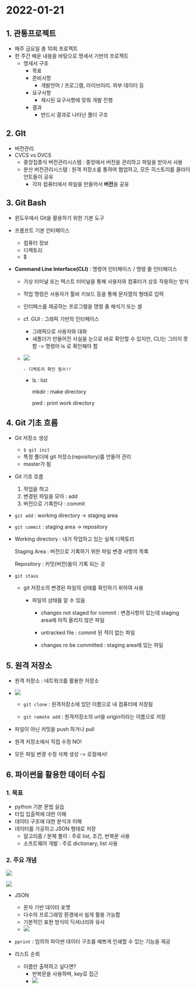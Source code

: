 # 2022-01-21

## 1. 관통프로젝트

- 매주 금요일 총 10회 프로젝트
- 한 주간 배운 내용을 바탕으로 명세서 기반의 프로젝트
  - 명세서 구조
    - 목표
    - 준비사항
      - 개발언어 / 프로그램, 라이브러리. 외부 데이터 등
    - 요구사항
      - 제시된 요구사항에 맞춰 개발 진행
    - 결과
      - 반드시 결과로 나타난 폴더 구조

## 2. GIt

- 버전관리
- CVCS vs DVCS
  - 중앙집중식 버전관리시스템 : 중앙에서 버전을 관리하고 파일을 받아서 사용
  - 분산 버전관리시스템 : 원격 저장소를 통하여 협업하고, 모든 히스토리를 클라이언트들이 공유
    - 각자 컴퓨터에서 파일을 만들어서 **버전**을 공유

## 3. Git Bash

- 윈도우에서 Git을 활용하기 위한 기본 도구

- 프롬프트 기본 인터페이스

  - 컴퓨터 정보
  - 디렉토리
  - $

- **Command Line Interface(CLI)** : 명령어 인터페이스 / 명령 줄 인터페이스

  - 가상 터미널 또는 텍스트 터미널을 통해 사용자와 컴퓨터가 상호 작용하는 방식
  - 작업 명령은 사용자가 툴바 키보드 등을 통해 문자열의 형태로 입력
  - 인터페스를 제공하는 프로그램을 명령 줄 해석기 또는 셀
  - cf. GUI : 그래픽 기반의 인터페이스
    - 그래픽으로 사용자와 대화
    - 새폴더가 만들어진 사실을 눈으로 바로 확인할 수 있지만, CLI는 그러지 못함 -> 명령어 ls 로 확인해야 함
  - ![](2022-01-21.assets/20220121_093128.png)

  		- 디렉토리 확인 필수!!

    - ls : list

      mkdir : make directory

      pwd : print work directory

## 4. Git 기초 흐름

- Git 저장소 생성

  - `$ git init`
  - 특정 폴더에 git 저장소(repository)를 만들어 관리
  - master가 됨

- Git 기초 흐름

  1. 작업을 하고
  2. 변경된 파일을 모아 : add
  3. 버전으로 기록한다 : commit

- `git add` : working directory -> staging area

- `git commit` : staging area -> repository

- Working directory : 내가 작업하고 있는 실제 디렉토리

  Staging Area : 버전으로 기록하기 위한 파일 변경 사항의 목록

  Repository : 커밋(버전)들이 기록 되는 곳

- `git staus`

  - git 저장소의 변경된 파일의 상태를 확인하기 위하여 사용

    - 파일의 상태를 알 수 있음

      - changes not staged for commit : 변경사항이 있는데 staging area에 아직 올리지 않은 파일

      - untracked file : commit 된 적이 없는 파일

      - changes ro be committed : staging area에 있는 파일

## 5. 원격 저장소

- 원격 저장소 : 네트워크를 활용한 저장소

- ![](2022-01-21.assets/20220121_101805.png)

  	- `git clone` : 원격저장소에 있던 이름으로 내 컴퓨터에 저장됨

  	- `git remote add` : 원격저장소의 url을 origin이라는 이름으로 저장

- 파일이 아닌 커밋을 push 하거나 pull

- 원격 저장소에서 직접 수정 NO!

- 모든 파일 변경 수정 삭제 생성 -> 로컬에서!

## 6. 파이썬을 활용한 데이터 수집

### 1. 목표

- python 기본 문법 실습
- 타입 입출력에 대한 이해
- 데이터 구조에 대한 분석과 이해
- 데이터를 가공하고 JSON 형태로 저장
  - 알고리즘 / 문제 풀이 : 주로 list, 조건, 반복문 사용
  - 소프트웨어 개발 : 주로 dictionary, list 사용

### 2. 주요 개념

![](2022-01-21.assets/20220121_110758.png)

![](2022-01-21.assets/20220121_111008.png)

- JSON
  - 문자 기반 데이터 포멧
  - 다수의 프로그래밍 환경에서 쉽게 활용 가능함
  - 기본적인 표현 방식이 딕셔너리와 유사
  - ![](2022-01-21.assets/20220121_111402.png)

- `pprint` : 임의의 파이썬 데이터 구조를 예쁘게 인쇄할 수 있는 기능을 제공
- 리스트 순회
  - 이름만 출력하고 싶다면?
    - 반복문을 사용하며, key로 접근
    - ![](2022-01-21.assets/20220121_111647.png)